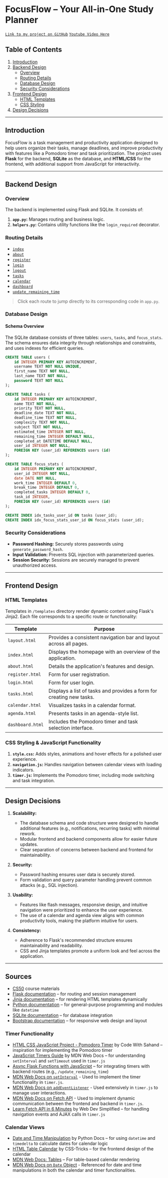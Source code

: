 # FocusFlow – Your All-in-One Study Planner

[`Link to my project on GitHub`](https://github.com/tvducanh2006/FocusFlow)
[`Youtube Video Here`](https://youtu.be/IruZrABx_EM)

## Table of Contents
1. [Introduction](#introduction)
2. [Backend Design](#backend-design)
   - [Overview](#overview)
   - [Routing Details](#routing-details)
   - [Database Design](#database-design)
   - [Security Considerations](#security-considerations)
3. [Frontend Design](#frontend-design)
   - [HTML Templates](#html-templates)
   - [CSS Styling](#css-styling-&-javacsript-functionality)
4. [Design Decisions](#design-decisions)

---

## Introduction

FocusFlow is a task management and productivity application designed to help users organize their tasks, manage deadlines, and improve productivity with features like a Pomodoro timer and task prioritization. The project uses **Flask** for the backend, **SQLite** as the database, and **HTML/CSS** for the frontend, with additional support from JavaScript for interactivity.

---

## Backend Design

### Overview

The backend is implemented using Flask and SQLite. It consists of:
1. **`app.py`:** Manages routing and business logic.
2. **`helpers.py`:** Contains utility functions like the `login_required` decorator.

### Routing Details

- [`index`](https://github.com/tvducanh2006/FocusFlow/blob/main/app.py#L20)
- [`about`](https://github.com/tvducanh2006/FocusFlow/blob/main/app.py#L25)
- [`register`](https://github.com/tvducanh2006/FocusFlow/blob/main/app.py#L30)
- [`login`](https://github.com/tvducanh2006/FocusFlow/blob/main/app.py#L72)
- [`logout`](https://github.com/tvducanh2006/FocusFlow/blob/main/app.py#L108)
- [`tasks`](https://github.com/tvducanh2006/FocusFlow/blob/main/app.py#L117)
- [`calendar`](https://github.com/tvducanh2006/FocusFlow/blob/main/app.py#L155)
- [`dashboard`](https://github.com/tvducanh2006/FocusFlow/blob/main/app.py#L233)
- [`update_remaining_time`](https://github.com/tvducanh2006/FocusFlow/blob/main/app.py#L280)

> Click each route to jump directly to its corresponding code in `app.py`.

### Database Design

#### Schema Overview
The SQLite database consists of three tables: `users`, `tasks`, and `focus_stats`. The schema ensures data integrity through relationships and constraints, and uses indexes for efficient queries.

```sql
CREATE TABLE users (
    id INTEGER PRIMARY KEY AUTOINCREMENT,
    username TEXT NOT NULL UNIQUE,
    first_name TEXT NOT NULL,
    last_name TEXT NOT NULL,
    password TEXT NOT NULL
);

CREATE TABLE tasks (
    id INTEGER PRIMARY KEY AUTOINCREMENT,
    name TEXT NOT NULL,
    priority TEXT NOT NULL,
    deadline_date TEXT NOT NULL,
    deadline_time TEXT NOT NULL,
    complexity TEXT NOT NULL,
    subject TEXT NOT NULL,
    estimated_time INTEGER NOT NULL,
    remaining_time INTEGER DEFAULT NULL,
    completed_at DATETIME DEFAULT NULL,
    user_id INTEGER NOT NULL,
    FOREIGN KEY (user_id) REFERENCES users (id)
);

CREATE TABLE focus_stats (
    id INTEGER PRIMARY KEY AUTOINCREMENT,
    user_id INTEGER NOT NULL,
    date DATE NOT NULL,
    work_time INTEGER DEFAULT 0,
    break_time INTEGER DEFAULT 0,
    completed_tasks INTEGER DEFAULT 0,
    task_id INTEGER,
    FOREIGN KEY (user_id) REFERENCES users (id)
);

CREATE INDEX idx_tasks_user_id ON tasks (user_id);
CREATE INDEX idx_focus_stats_user_id ON focus_stats (user_id);
```

### Security Considerations
- **Password Hashing:** Securely stores passwords using `generate_password_hash`.
- **Input Validation:** Prevents SQL injection with parameterized queries.
- **Session Security:** Sessions are securely managed to prevent unauthorized access.

---

## Frontend Design

### HTML Templates

Templates in `/templates` directory render dynamic content using Flask's Jinja2. Each file corresponds to a specific route or functionality:

| Template           | Purpose                                                                |
|--------------------|------------------------------------------------------------------------|
| `layout.html`      | Provides a consistent navigation bar and layout across all pages.      |
| `index.html`       | Displays the homepage with an overview of the application.             |
| `about.html`       | Details the application's features and design.                         |
| `register.html`    | Form for user registration.                                            |
| `login.html`       | Form for user login.                                                   |
| `tasks.html`       | Displays a list of tasks and provides a form for creating new tasks.   |
| `calendar.html`    | Visualizes tasks in a calendar format.                                 |
| `agenda.html`      | Presents tasks in an agenda-style list.                                |
| `dashboard.html`   | Includes the Pomodoro timer and task selection interface.              |

### CSS Styling & JavaScript Functionality

1. **`style.css`:** Adds styles, animations and hover effects for a polished user experience.
2. **`navigation.js`:** Handles navigation between calendar views with loading indicators.
3. **`timer.js`:** Implements the Pomodoro timer, including mode switching and task integration.

---

## Design Decisions

1. **Scalability:**
   - The database schema and code structure were designed to handle additional features (e.g., notifications, recurring tasks) with minimal rework.
   - Modular frontend and backend components allow for easier future updates.
   - Clear separation of concerns between backend and frontend for maintainability.

2. **Security:**
   - Password hashing ensures user data is securely stored.
   - Form validation and query parameter handling prevent common attacks (e.g., SQL injection).

3. **Usability:**
   - Features like flash messages, responsive design, and intuitive navigation were prioritized to enhance the user experience.
   - The use of a calendar and agenda view aligns with common productivity tools, making the platform intuitive for users.

4. **Consistency:**
   - Adherence to Flask's recommended structure ensures maintainability and readability.
   - CSS and Jinja templates promote a uniform look and feel across the application.

---

## Sources

- [CS50](https://cs50.yale.edu/2024/fall/) course materials
- [Flask documentation](https://flask.palletsprojects.com/en/2.3.x/) – for routing and session management
- [Jinja documentation](https://jinja.palletsprojects.com/en/3.1.x/) – for rendering HTML templates dynamically
- [Python documentation](https://docs.python.org/3/) – for general-purpose programming and modules like `datetime`
- [SQLite documentation](https://sqlite.org/docs.html) – for database integration
- [Bootstrap documentation](https://getbootstrap.com/docs/5.3/getting-started/introduction/) – for responsive web design and layout

### Timer Functionality
- [HTML CSS JavaScript Project - Pomodoro Timer](https://www.youtube.com/watch?v=_9QQf-RpPlM) by Code With Sahand – inspiration for implementing the Pomodoro timer
- [JavaScript Timers Guide](https://developer.mozilla.org/en-US/docs/Web/API/setTimeout) by MDN Web Docs – for understanding `setInterval` and `setTimeout` used in `timer.js`
- [Async Flask Functions with JavaScript](https://flask.palletsprojects.com/en/2.3.x/patterns/javascript/) – for integrating timers with backend routes (e.g., `/update_remaining_time`)
- [MDN Web Docs on `setInterval`](https://developer.mozilla.org/en-US/docs/Web/API/setInterval) - Used to implement the timer functionality in `timer.js`.
- [MDN Web Docs on `addEventListener`](https://developer.mozilla.org/en-US/docs/Web/API/EventTarget/addEventListener) - Used extensively in `timer.js` to manage user interactions.
- [MDN Web Docs on Fetch API](https://developer.mozilla.org/en-US/docs/Web/API/Fetch_API) - Used to implement dynamic communication between the frontend and backend in `timer.js`.
- [Learn Fetch API in 6 Minutes](https://www.youtube.com/watch?v=cuEtnrL9-H0) by Web Dev Simplified – for handling navigation events and AJAX calls in `timer.js`

### Calendar Views
- [Date and Time Manipulation](https://docs.python.org/3/library/datetime.html) by Python Docs – for using `datetime` and `timedelta` to calculate dates for calendar logic
- [HTML Table Calendar](https://css-tricks.com/building-a-table-calendar-with-html-css/) by CSS-Tricks – for the frontend design of the calendar
- [MDN Web Docs: Tables](https://developer.mozilla.org/en-US/docs/Web/HTML/Element/table) – For table-based calendar rendering
- [MDN Web Docs on `Date` Object](https://developer.mozilla.org/en-US/docs/Web/JavaScript/Reference/Global_Objects/Date) - Referenced for date and time manipulations in both the calendar and timer functionalities.
